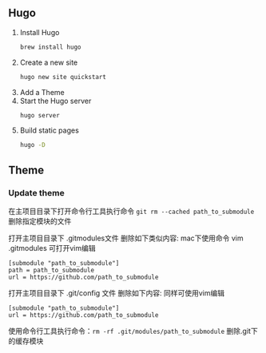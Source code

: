 ## Hugo

1. Install Hugo
   ```bash
   brew install hugo
    ```
2. Create a new site
   ```bash
   hugo new site quickstart
   ```   
3. Add a Theme
4. Start the Hugo server
    ```bash
    hugo server
    ```
5. Build static pages
    ```bash
    hugo -D
    ```
## Theme

### Update theme
在主项目目录下打开命令行工具执行命令 `git rm --cached path_to_submodule` 删除指定模块的文件

打开主项目目录下 .gitmodules文件 删除如下类似内容:
mac下使用命令 vim .gitmodules 可打开vim编辑
```
[submodule "path_to_submodule"]
path = path_to_submodule
url = https://github.com/path_to_submodule
```
打开主项目目录下 .git/config 文件 删除如下内容:
同样可使用vim编辑
```
[submodule "path_to_submodule"]
url = https://github.com/path_to_submodule
```
使用命令行工具执行命令：`rm -rf .git/modules/path_to_submodule` 删除.git下的缓存模块